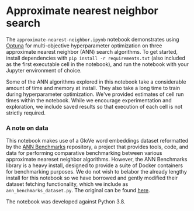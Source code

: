 # Approximate nearest neighbor search


The `approximate-nearest-neighbor.ipynb` notebook demonstrates using [Optuna](https://optuna.readthedocs.io/en/stable/index.html) for multi-objective hyperparameter optimization on three approximate nearest neighbor (ANN) search algorithms. To get started, install dependencies with `pip install -r requirements.txt` (also included as the first executable cell in the notebook), and run the notebook with your Jupyter environment of choice. 

Some of the ANN algorithms explored in this notebook take a considerable amount of time and memory at install. They also take a long time to train during hyperparameter optimization. We've provided estimates of cell run times within the notebook. While we encourage experimentation and exploration, we include saved results so that execution of each cell is not strictly required. 

### A note on data
This notebook makes use of a GloVe word embeddings dataset reformatted by the [ANN Benchmarks](https://github.com/erikbern/ann-benchmarks) repository, a project that provides tools, code, and data for performing comparative benchmarking between various approximate neareset neighbor algorithms. However, the ANN Benchmarks library is a heavy install, designed to provide a suite of Docker containers for benchmarking purposes. We do not wish to belabor the already lengthy install for this notebook so we have borrowed and gently modified their dataset fetching functionality, which we include as `ann_benchmarks_dataset.py`. The original can be found [here](https://github.com/erikbern/ann-benchmarks/blob/18ba39b6a4af1243b26bf5fedc6c5c7ced791d70/ann_benchmarks/datasets.py). 


The notebook was developed against Python 3.8.